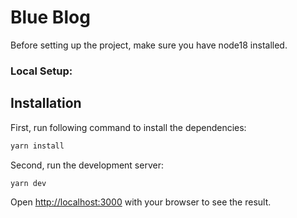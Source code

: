 # Blue Blog

Before setting up the project, make sure you have node18 installed.

### Local Setup:

## Installation

First, run following command to install the dependencies:

```bash
yarn install
```

Second, run the development server:

```bash
yarn dev
```

Open [http://localhost:3000](http://localhost:3000) with your browser to see the result.
